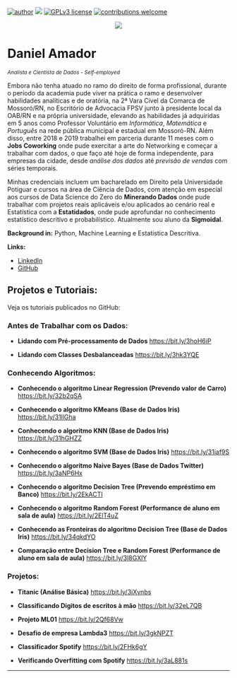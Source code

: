 [![author](https://img.shields.io/badge/author-daniel-red.svg)](https://www.linkedin.com/in/daniel-sousa-amador) [![](https://img.shields.io/badge/python-3.6+-blue.svg)](https://www.python.org/downloads/release/python-365/) [![GPLv3 license](https://img.shields.io/badge/License-GPLv3-blue.svg)](http://perso.crans.org/besson/LICENSE.html) [![contributions welcome](https://img.shields.io/badge/contributions-welcome-brightgreen.svg?style=flat)](https://github.com/danielamador12)

<p align="center">
  <img src="https://github.com/danielamador12/Portfolio/blob/master/github.png" >
</p>

# Daniel Amador
<sub>*Analista e Cientista de Dados - Self-employed*</sub>

Embora não tenha atuado no ramo do direito de forma profissional, durante o período da academia pude viver na prática o ramo e desenvolver habilidades analíticas e de oratória, na 2ª Vara Cível da Comarca de Mossoró/RN, no Escritório de Advocacia FPSV junto à presidente local da OAB/RN e na própria universidade, elevando as habilidades já adquiridas em 5 anos como Professor Voluntário em *Informática*, *Matemática* e *Português* na rede pública municipal e estadual em Mossoró-RN. Além disso, entre 2018 e 2019 trabalhei em parceria durante 11 meses com o **Jobs Coworking** onde pude exercitar a arte do Networking e começar a trabalhar com dados, o que faço até hoje de forma independente, para empresas da cidade, desde *análise dos dados* até *previsão de vendas* com séries temporais.

Minhas credenciais incluem um bacharelado em Direito pela Universidade Potiguar e cursos na área de Ciência de Dados, com atenção em especial aos cursos de Data Science do Zero do **Minerando Dados** onde pude trabalhar com projetos reais aplicáveis e/ou aplicados ao cenário real e Estatística com a **Estatidados**, onde pude aprofundar no conhecimento estatístico descritivo e probabilístico. Atualmente sou aluno da **Sigmoidal**.

**Background in:** Python, Machine Learning e Estatistica Descritiva.

**Links:**
* [LinkedIn](https://www.linkedin.com/in/daniel-sousa-amador)
* [GitHub](https://github.com/danielamador12)

## Projetos e Tutoriais:
Veja os tutoriais publicados no GitHub:

### Antes de Trabalhar com os Dados:

  * **Lidando com Pré-processamento de Dados** https://bit.ly/3hoH6iP

  * **Lidando com Classes Desbalanceadas** https://bit.ly/3hk3YQE

### Conhecendo Algoritmos:

  * **Conhecendo o algoritmo Linear Regression (Prevendo valor de Carro)** https://bit.ly/32b2qSA

  * **Conhecendo o algoritmo KMeans (Base de Dados Iris)** https://bit.ly/31llGha

  * **Conhecendo o algoritmo KNN (Base de Dados Iris)** https://bit.ly/31hGHZZ

  * **Conhecendo o algoritmo SVM (Base de Dados Iris)** https://bit.ly/31iaf9S

  * **Conhecendo o algoritmo Naive Bayes (Base de Dados Twitter)** https://bit.ly/3aNP6Hx

  * **Conhecendo o algoritmo Decision Tree (Prevendo empréstimo em Banco)** https://bit.ly/2EkACTI

  * **Conhecendo o algoritmo Random Forest (Performance de aluno em sala de aula)** https://bit.ly/2ElT4uZ

  * **Conhecendo as Fronteiras do algoritmo Decision Tree (Base de Dados Iris)** https://bit.ly/34qkdYO

  * **Comparação entre Decision Tree e Random Forest (Performance de aluno em sala de aula)** https://bit.ly/3l8GXlY
  
 ### Projetos:

  * **Titanic (Análise Básica)** https://bit.ly/3iXvnbs

  * **Classificando Digitos de escritos à mão** https://bit.ly/32eL7QB

  * **Projeto ML01** https://bit.ly/2Qf68Vw

  * **Desafio de empresa Lambda3** https://bit.ly/3gkNPZT

  * **Classificador Spotify** https://bit.ly/2FHk6gY

  * **Verificando Overfitting com Spotify** https://bit.ly/3aL881s


---




